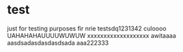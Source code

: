 # test
just for testing purposes
fir nrie testsdq1231342
culoooo
UAHAHAHAUUUUWUWUW
xxxxxxxxxxxxxxxxxxx
awitaaaa
aasdsadasdasdasdsada
aaa222333
